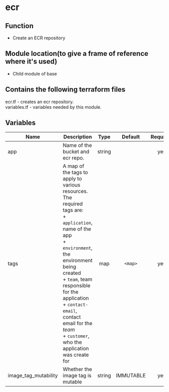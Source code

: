 # ecr

## Function

- Create an ECR repository

## Module location(to give a frame of reference where it's used)

- Child module of base

## Contains the following terraform files

ecr.tf - creates an ecr repository.  
variables.tf - variables needed by this module.

## Variables

| Name                 | Description                                                                                                                                                                                                                                                                                                                 |  Type  |  Default  | Required |
| -------------------- | --------------------------------------------------------------------------------------------------------------------------------------------------------------------------------------------------------------------------------------------------------------------------------------------------------------------------- | :----: | :-------: | :------: |
| app                  | Name of the bucket and ecr repo.                                                                                                                                                                                                                                                                                            | string |           |   yes    |
| tags                 | A map of the tags to apply to various resources. The required tags are: <br>+ `application`, name of the app <br>+ `environment`, the environment being created <br>+ `team`, team responsible for the application <br>+ `contact-email`, contact email for the _team_ <br>+ `customer`, who the application was create for |  map   |  `<map>`  |   yes    |
| image_tag_mutability | Whether the image tag is mutable                                                                                                                                                                                                                                                                                            | string | IMMUTABLE |   yes    |
